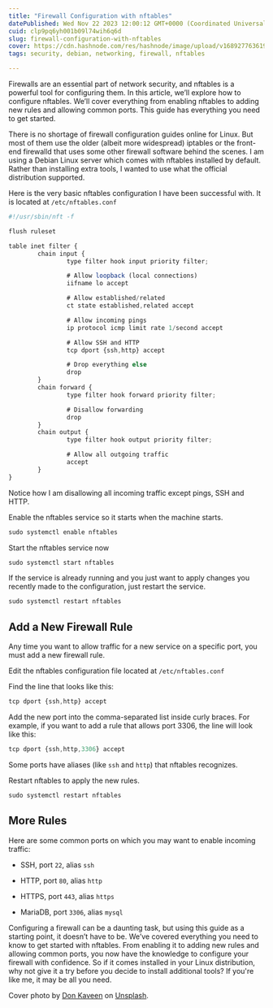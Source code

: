 ```yaml
---
title: "Firewall Configuration with nftables"
datePublished: Wed Nov 22 2023 12:00:12 GMT+0000 (Coordinated Universal Time)
cuid: clp9pq6yh001b09l74wih6q6d
slug: firewall-configuration-with-nftables
cover: https://cdn.hashnode.com/res/hashnode/image/upload/v1689277636192/9f4c1a31-816e-4a9f-a5de-85e39fac03a7.png
tags: security, debian, networking, firewall, nftables

---
```


Firewalls are an essential part of network security, and nftables is a powerful tool for configuring them. In this article, we’ll explore how to configure nftables. We’ll cover everything from enabling nftables to adding new rules and allowing common ports. This guide has everything you need to get started.

There is no shortage of firewall configuration guides online for Linux. But most of them use the older (albeit more widespread) iptables or the front-end firewalld that uses some other firewall software behind the scenes. I am using a Debian Linux server which comes with nftables installed by default. Rather than installing extra tools, I wanted to use what the official distribution supported.

Here is the very basic nftables configuration I have been successful with. It is located at `/etc/nftables.conf`

```javascript
#!/usr/sbin/nft -f

flush ruleset

table inet filter {
        chain input {
                type filter hook input priority filter;

                # Allow loopback (local connections)
                iifname lo accept

                # Allow established/related
                ct state established,related accept

                # Allow incoming pings
                ip protocol icmp limit rate 1/second accept

                # Allow SSH and HTTP
                tcp dport {ssh,http} accept

                # Drop everything else
                drop
        }
        chain forward {
                type filter hook forward priority filter;

                # Disallow forwarding
                drop
        }
        chain output {
                type filter hook output priority filter;

                # Allow all outgoing traffic
                accept
        }
}
```

Notice how I am disallowing all incoming traffic except pings, SSH and HTTP.

Enable the nftables service so it starts when the machine starts.

```javascript
sudo systemctl enable nftables
```

Start the nftables service now

```javascript
sudo systemctl start nftables
```

If the service is already running and you just want to apply changes you recently made to the configuration, just restart the service.

```javascript
sudo systemctl restart nftables
```

## **Add a New Firewall Rule**

Any time you want to allow traffic for a new service on a specific port, you must add a new firewall rule.

Edit the nftables configuration file located at `/etc/nftables.conf`

Find the line that looks like this:

```javascript
tcp dport {ssh,http} accept
```

Add the new port into the comma-separated list inside curly braces. For example, if you want to add a rule that allows port 3306, the line will look like this:

```javascript
tcp dport {ssh,http,3306} accept
```

Some ports have aliases (like `ssh` and `http`) that nftables recognizes.

Restart nftables to apply the new rules.

```javascript
sudo systemctl restart nftables
```

## **More Rules**

Here are some common ports on which you may want to enable incoming traffic:

* SSH, port `22`, alias `ssh`
    
* HTTP, port `80`, alias `http`
    
* HTTPS, port `443`, alias `https`
    
* MariaDB, port `3306`, alias `mysql`
    

Configuring a firewall can be a daunting task, but using this guide as a starting point, it doesn’t have to be. We’ve covered everything you need to know to get started with nftables. From enabling it to adding new rules and allowing common ports, you now have the knowledge to configure your firewall with confidence. So if it comes installed in your Linux distribution, why not give it a try before you decide to install additional tools? If you're like me, it may be all you need.

Cover photo by [Don Kaveen](https://unsplash.com/@donkaveen?utm_source=unsplash&utm_medium=referral&utm_content=creditCopyText) on [Unsplash](https://unsplash.com/photos/F0CTHqaZth0?utm_source=unsplash&utm_medium=referral&utm_content=creditCopyText).